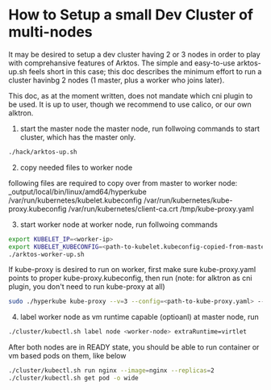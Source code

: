 # How to Setup a small Dev Cluster of multi-nodes

It may be desired to setup a dev cluster having 2 or 3 nodes in order to play with comprehansive features of Arktos. The simple and easy-to-use arktos-up.sh feels short in this case; this doc describes the minimum effort to run a cluster havinbg 2 nodes (1 master, plus a worker who joins later).

This doc, as at the moment written, does not mandate which cni plugin to be used. It is up to user, though we recommend to use calico, or our own alktron.

1. start the master node 
 the master node, run follwoing commands to start cluster, which has the master only.
```bash
./hack/arktos-up.sh
```

2. copy needed files to worker node

following files are required to copy over from master to worker node:
_output/local/bin/linux/amd64/hyperkube
/var/run/kubernetes/kubelet.kubeconfig
/var/run/kubernetes/kube-proxy.kubeconfig
/var/run/kubernetes/client-ca.crt
/tmp/kube-proxy.yaml


3. start worker node
at worker node, run follwoing commands
```bash
export KUBELET_IP=<worker-ip>
export KUBELET_KUBECONFIG=<path-to-kubelet.kubeconfig-copied-from-master>
./arktos-worker-up.sh
```

If kube-proxy is desired to run on worker, first make sure kube-proxy.yaml points to proper kube-proxy.kubeconfig, then run (note: for alktron as cni plugin, you don't need to run kube-proxy at all)
```bash
sudo ./hyperkube kube-proxy --v=3 --config=<path-to-kube-proxy.yaml> --master=https://<master-node-name>:6443
```

4. label worker node as vm runtime capable (optioanl)
at master node, run
```bash
./cluster/kubectl.sh label node <worker-node> extraRuntime=virtlet
```

After both nodes are in READY state, you should be able to run container or vm based pods on them, like below
```bash
./cluster/kubectl.sh run nginx --image=nginx --replicas=2
./cluster/kubectl.sh get pod -o wide
```
